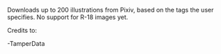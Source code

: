 Downloads up to 200 illustrations from Pixiv, based on the tags the user specifies. No support for R-18 images yet.


Credits to:

-TamperData

